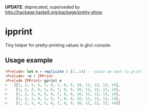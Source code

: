__UPDATE__: deprecated, superseded by http://hackage.haskell.org/package/pretty-show

# ipprint

Tiny helper for pretty-printing values in ghci console.

## Usage example
```haskell
>Prelude> let e = replicate 5 [1..14] -- value we want to print                
>Prelude> :m + IPPrint                
>Prelude IPPrint> pprint e                
>   [[1, 2, 3, 4, 5, 6, 7, 8, 9, 10, 11, 12, 13, 14],               
>    [1, 2, 3, 4, 5, 6, 7, 8, 9, 10, 11, 12, 13, 14],                
>    [1, 2, 3, 4, 5, 6, 7, 8, 9, 10, 11, 12, 13, 14],                
>    [1, 2, 3, 4, 5, 6, 7, 8, 9, 10, 11, 12, 13, 14],                
>    [1, 2, 3, 4, 5, 6, 7, 8, 9, 10, 11, 12, 13, 14]]
```
